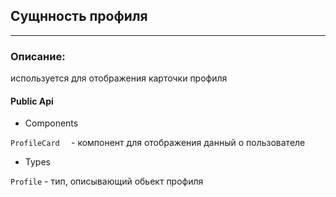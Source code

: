 ## Сущнность профиля

_____

### Описание: 
используется для отображения карточки профиля


#### Public Api 

- Components

 `ProfileCard  ` - компонент для отображения данный о пользователе
 
- Types 

`Profile` - тип, описывающий обьект профиля




